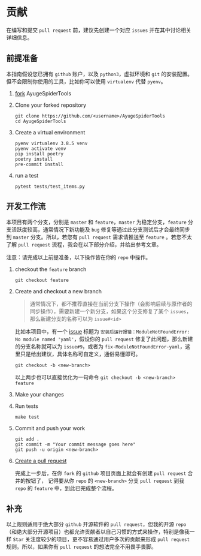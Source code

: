 # 贡献

在编写和提交 `pull request` 前，建议先创建一个对应 `issues` 并在其中讨论相关详细信息。

## 前提准备

本指南假设您已拥有 `github` 账户，以及 `python3`，虚拟环境和 `git` 的安装配置。
但不会限制你使用的工具，比如你可以使用 `virtualenv` 代替 `pyenv`。

1. [fork](https://github.com/shengchenyang/AyugeSpiderTools/fork) AyugeSpiderTools

2. Clone your forked repository

   ```shell
   git clone https://github.com/<username>/AyugeSpiderTools
   cd AyugeSpiderTools
   ```

3. Create a virtual environment

   ```shell
   pyenv virtualenv 3.8.5 venv
   pyenv activate venv
   pip install poetry
   poetry install
   pre-commit install
   ```

4. run a test

   ```shell
   pytest tests/test_items.py
   ```

## 开发工作流

本项目有两个分支，分别是 `master` 和 `feature`，`master` 为稳定分支，`feature` 分支活跃度较高，通常情况下新功能及 `bug` 修复等通过此分支测试后才会最终同步到 `master` 分支。所以，若您有 `pull request` 需求请推送至 `feature` 。若您不太了解 `pull request` 流程，我会在以下部分介绍，并给出参考文章。

注意：请完成以上前提准备，以下操作皆在你的 `repo` 中操作。

1. checkout the `feature` branch

   ```shell
   git checkout feature
   ```

2. Create and checkout a new branch

   > 通常情况下，都不推荐直接在当前分支下操作（会影响后续与原作者的同步操作），需要新建一个新分支，如果这个分支修复了某个 `issues`，那么新建分支的名称可以为 `issue#<id>`

   比如本项目中，有一个 [issue](https://github.com/shengchenyang/AyugeSpiderTools/issues/9) 标题为 `安装后运行报错：ModuleNotFoundError: No module named 'yaml'`，假设你的 `pull request` 修复了此问题，那么新建的分支名称就可以为 `issue#9`，或者为 `fix-ModuleNotFoundError-yaml`，这里只是给出建议，具体名称可自定义，通俗易懂即可。

   ```shell
   git checkout -b <new-branch>
   ```

   以上两步也可以直接优化为一句命令 `git checkout -b <new-branch> feature`

3. Make your changes

4. Run tests

   ```shell
   make test
   ```

5. Commit and push your work

   ```shell
   git add .
   git commit -m "Your commit message goes here"
   git push -u origin <new-branch>
   ```

6. [Create a pull request](https://help.github.com/articles/creating-a-pull-request/)

   完成上一步后，在你 `fork` 的 `github` 项目页面上就会有创建 `pull request` 合并的按钮了， 记得要从你 `repo` 的 `<new-branch>` 分支 `pull request` 到我 `repo` 的 `feature` 中，到此已完成整个流程。

## 补充

以上规则适用于绝大部分 `github` 开源软件的 `pull request`，但我的开源 `repo` （和绝大部分开源项目）也都允许贡献者以自己习惯的方式来操作，特别是像我一样 `Star` 关注度较少的项目，更不容易通过用户多次的贡献来形成 `pull request` 规则。所以，如果你有 `pull request` 的想法完全不用畏手畏脚。
